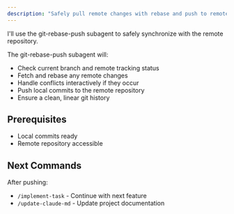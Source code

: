 ```yaml
---
description: "Safely pull remote changes with rebase and push to remote repository using a subagent."
---
```


I'll use the git-rebase-push subagent to safely synchronize with the remote repository.

The git-rebase-push subagent will:
- Check current branch and remote tracking status
- Fetch and rebase any remote changes
- Handle conflicts interactively if they occur
- Push local commits to the remote repository
- Ensure a clean, linear git history

## Prerequisites
- Local commits ready
- Remote repository accessible

## Next Commands
After pushing:
- `/implement-task` - Continue with next feature
- `/update-claude-md` - Update project documentation